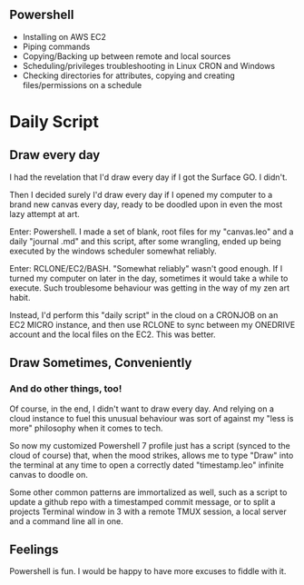## Powershell

- Installing on AWS EC2 
- Piping commands 
- Copying/Backing up between remote and local sources
- Scheduling/privileges troubleshooting in Linux CRON and Windows 
- Checking directories for attributes, copying and creating files/permissions on a schedule

# Daily Script

## Draw every day

I had the revelation that I'd draw every day if I got the Surface GO. I didn't. 

Then I decided surely I'd draw every day if I opened my computer to a brand new canvas every day, ready to be doodled upon in even the most lazy attempt at art. 

Enter: Powershell. I made a set of blank, root files for my "canvas.leo" and a daily "journal .md" and this script, after some wrangling, ended up being executed by the windows scheduler somewhat reliably. 

Enter: RCLONE/EC2/BASH. "Somewhat reliably" wasn't good enough. If I turned my computer on later in the day, sometimes it would take a while to execute. Such troublesome behaviour was getting in the way of my zen art habit. 

Instead, I'd perform this "daily script" in the cloud on a CRONJOB on an EC2 MICRO instance, and then use RCLONE to sync between my ONEDRIVE account and the local files on the EC2. This was better. 

## Draw Sometimes, Conveniently

### And do other things, too!

Of course, in the end, I didn't want to draw every day. And relying on a cloud instance to fuel this unusual behaviour was sort of against my "less is more" philosophy when it comes to tech. 

So now my customized Powershell 7 profile just has a script (synced to the cloud of course) that, when the mood strikes, allows me to type "Draw" into the terminal at any time to open a correctly dated "timestamp.leo" infinite canvas to doodle on. 

Some other common patterns are immortalized as well, such as a script to update a github repo with a timestamped commit message, or to split a projects Terminal window in 3 with a remote TMUX session, a local server and a command line all in one. 

## Feelings

Powershell is fun. I would be happy to have more excuses to fiddle with it. 